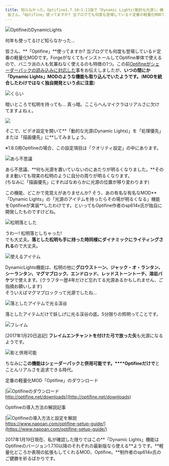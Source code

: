 ```yaml
---
title: 知らなかった。Optifine1.7.10~1.11版で「Dynamic Lights(動的な光源)」機能が使えるなんて
 皆さん、「Optifine」使ってますか? 当ブログでも何度も登場しているド定番の軽量化MODです。ForgeがなくてもインストールしてOptifine単体で使えるので、バニラ派の人も気兼ねなく使えるのも特徴の1つ。この前Optifineがシェーダーパックの読み込みに対応した事をお伝えしましたが、いつの間にか「Dynamic Lights」MODのような機能も取り込んでいたようです。(MODを統合したわけではなく独自開発という点に注意)
---
```


![OptifineのDynamicLights](https://cdn-ak.f.st-hatena.com/images/fotolife/s/sasigume/20210208/20210208090601.png)

何年も使ってるけど知らなかった…

皆さん、**「Optifine」**使ってますか? 当ブログでも何度も登場しているド定番の軽量化MODです。ForgeがなくてもインストールしてOptifine単体で使えるので、バニラ派の人も気兼ねなく使えるのも特徴の1つ。この前[Optifineがシェーダーパックの読み込みに対応した](https://www.napoan.com/optifine-integrated-shadersmod/)事をお伝えしましたが、**いつの間にか「Dynamic Lights」MODのような機能も取り込んでいたようです。**(**MODを統合したわけではなく独自開発という点に注意**)

![くらい](https://cdn-ak.f.st-hatena.com/images/fotolife/s/sasigume/20210208/20210208093029.png)

暗いところで松明を持っても… 真っ暗。ここらへんマイクラはリアルさに欠けてますよねぇ。

![](https://cdn-ak.f.st-hatena.com/images/fotolife/s/sasigume/20210208/20210208105639.png)

そこで、ビデオ設定を開いて**「動的な光源(Dynamic Lights)」を「処理優先」または「描画優先」に**してみましょう。

※1.8.0用Optifineの場合、この設定項目は「クオリティ設定」の中にあります。

![あら不思議](https://cdn-ak.f.st-hatena.com/images/fotolife/s/sasigume/20210208/20210208093034.png)

あら不思議、**何も光源を置いていないのにあたりが明るくなりました。**そのまま動いても現実の松明のように自分の周りが明るくなります。  
(ちなみに「描画優先」にすればなめらかに光源の位置が移り変わります)

この機能、どこかで見覚えがありませんか? そう、あの有名な有名なMOD**「Dynamic Lights」の「光源のアイテムを持ったらその場が明るくなる」機能をOptifineが実装**したわけです。といってもOptifine作者のsp614x氏が独自に開発したものですけどね。

![松明落とした](https://cdn-ak.f.st-hatena.com/images/fotolife/s/sasigume/20210208/20210208104817.gif)

うわー! 松明落としちゃった!  
でも大丈夫。**落とした松明も手に持った時同様にダイナミックにライティングされる**ので大丈夫。

![使えるアイテム](https://cdn-ak.f.st-hatena.com/images/fotolife/s/sasigume/20210208/20210208101840.png)

DynamicLights機能は、松明の他に**グロウストーン、ジャック・オ・ランタン、シーランタン、マグマブロック、エンドロッド、レッドストーントーチ、溶岩バケツ**で使えます。(クラフター歴4年だけど忘れてる光源あるかもしれません、ご指摘お願いします)  
そういえばマグマブロックって光源でしたね…

![落としたアイテムで光る渓谷](https://cdn-ak.f.st-hatena.com/images/fotolife/s/sasigume/20210208/20210208093023.png)

落としたアイテムだけで妖しげに光る渓谷の底。5分限りの照明ってことです。

![フレイム](https://cdn-ak.f.st-hatena.com/images/fotolife/s/sasigume/20210208/20210208101409.gif)

\[2017年1月20日追記\] **フレイムエンチャントを付けた弓で放った矢**も光源になるようです。

![影と併用可能](https://cdn-ak.f.st-hatena.com/images/fotolife/s/sasigume/20210208/20210208093038.png)

ちなみに**この機能はシェーダーパックと併用可能です。****Optifineだけで**とことんリアルさを追求できる時代。

定番の軽量化MOD「Optifine」のダウンロード

[![Optifineのダウンロード](https://cdn-ak.f.st-hatena.com/images/fotolife/s/sasigume/20210208/20210208090933.png)  
http://optifine.net/downloads](http://optifine.net/downloads)

Optifineの導入方法の解説記事

[![Optifineの導入方法と設定を解説](https://cdn-ak.f.st-hatena.com/images/fotolife/s/sasigume/20210208/20210208104342.png)  
https://www.napoan.com/optifine-setup-guide/](https://www.napoan.com/optifine-setup-guide/)

2017年1月19日現在、私が確認した限りではこの**「Dynamic Lights」機能はOptifineのバージョン1.7.10以降のそれぞれの最新版なら使える**ようです。**軽量化どころか表現の拡張もしてくれるMOD、Optifine。**制作者のsp614x氏のご健勝を祈るばかりです。

